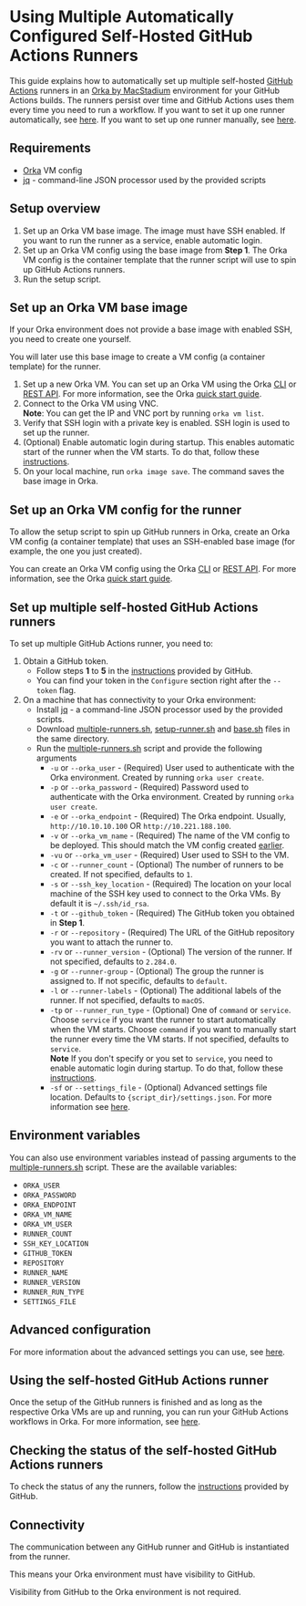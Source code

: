 # Using Multiple Automatically Configured Self-Hosted GitHub Actions Runners

This guide explains how to automatically set up multiple self-hosted [GitHub Actions][actions] runners in an [Orka by MacStadium][orka] environment for your GitHub Actions builds. The runners persist over time and GitHub Actions uses them every time you need to run a workflow. 
If you want to set it up one runner automatically, see [here](single-self-hosted-runner.md).
If you want to set up one runner manually, see [here](self-hosted-runner-manually.md).

## Requirements

- [Orka][orka] VM config
- [jq][jq] - command-line JSON processor used by the provided scripts

## Setup overview

1. Set up an Orka VM base image. The image must have SSH enabled. If you want to run the runner as a service, enable automatic login.
2. Set up an Orka VM config using the base image from **Step 1**. The Orka VM config is the container template that the runner script will use to spin up GitHub Actions runners.
3. Run the setup script.

## Set up an Orka VM base image

If your Orka environment does not provide a base image with enabled SSH, you need to create one yourself.

You will later use this base image to create a VM config (a container template) for the runner.

1. Set up a new Orka VM. You can set up an Orka VM using the Orka [CLI][cli] or [REST API][api]. For more information, see the Orka [quick start guide][quick-start].  
2. Connect to the Orka VM using VNC.  
**Note**: You can get the IP and VNC port by running `orka vm list`.  
3. Verify that SSH login with a private key is enabled. SSH login is used to set up the runner.
4. (Optional) Enable automatic login during startup. This enables automatic start of the runner when the VM starts. To do that, follow these [instructions][auto-login].
5. On your local machine, run `orka image save`. The command saves the base image in Orka.

## Set up an Orka VM config for the runner

To allow the setup script to spin up GitHub runners in Orka, create an Orka VM config (a container template) that uses an SSH-enabled base image (for example, the one you just created).  

You can create an Orka VM config using the Orka [CLI][cli] or [REST API][api]. For more information, see the Orka [quick start guide][quick-start].

## Set up multiple self-hosted GitHub Actions runners

To set up multiple GitHub Actions runner, you need to:  

1. Obtain a GitHub token. 
    * Follow steps **1** to **5** in the [instructions][add-runner] provided by GitHub.
    * You can find your token in the `Configure` section right after the `--token` flag.
2. On a machine that has connectivity to your Orka environment:
    * Install [jq][jq] - a command-line JSON processor used by the provided scripts.
    * Download [multiple-runners.sh](scripts/multiple-runners.sh), [setup-runner.sh](scripts/setup-runner.sh) and [base.sh](scripts/base.sh) files in the same directory.
    * Run the [multiple-runners.sh](scripts/multiple-runners.sh) script and provide the following arguments
        * `-u` or `--orka_user` - (Required) User used to authenticate with the Orka environment. Created by running `orka user create`.
        * `-p` or `--orka_password` - (Required) Password used to authenticate with the Orka environment. Created by running `orka user create`.
        * `-e` or `--orka_endpoint` - (Required) The Orka endpoint. Usually, `http://10.10.10.100` OR `http://10.221.188.100`.
        * `-v` or `--orka_vm_name` - (Required) The name of the VM config to be deployed. This should match the VM config created [earlier](#set-up-an-orka-vm-config-for-the-runner).
        * `-vu` or `--orka_vm_user` - (Required) User used to SSH to the VM.
        * `-c` or `--runner_count` - (Optional) The number of runners to be created. If not specified, defaults to `1`.
        * `-s` or `--ssh_key_location` - (Required) The location on your local machine of the SSH key used to connect to the Orka VMs. By default it is `~/.ssh/id_rsa`.
        * `-t` or `--github_token` - (Required) The GitHub token you obtained in **Step 1**.
        * `-r` or `--repository` - (Required) The URL of the GitHub repository you want to attach the runner to.
        * `-rv` or `--runner_version` - (Optional) The version of the runner. If not specified, defaults to `2.284.0`.
        * `-g` or `--runner-group` - (Optional) The group the runner is assigned to. If not specific, defaults to `default`.
        * `-l` or `--runner-labels` - (Optional) The additional labels of the runner. If not specified, defaults to `macOS`.
        * `-tp` or `--runner_run_type` - (Optional) One of `command` or `service`. Choose `service` if you want the runner to start automatically when the VM starts. Choose `command` if you want to manually start the runner every time the VM starts. If not specified, defaults to `service`.  
        **Note** If you don't specify or you set to `service`, you need to enable automatic login during startup. To do that, follow these [instructions][auto-login].  
        * `-sf` or `--settings_file` - (Optional) Advanced settings file location. Defaults to `{script_dir}/settings.json`. For more information see [here](#advanced-configuration).  

## Environment variables

You can also use environment variables instead of passing arguments to the [multiple-runners.sh](scripts/multiple-runners.sh) script. These are the available variables:

* `ORKA_USER`
* `ORKA_PASSWORD`
* `ORKA_ENDPOINT`
* `ORKA_VM_NAME`
* `ORKA_VM_USER`
* `RUNNER_COUNT`
* `SSH_KEY_LOCATION`
* `GITHUB_TOKEN`
* `REPOSITORY`
* `RUNNER_NAME`
* `RUNNER_VERSION`
* `RUNNER_RUN_TYPE`
* `SETTINGS_FILE`

## Advanced configuration

For more information about the advanced settings you can use, see [here](template-settings.md).

## Using the self-hosted GitHub Actions runner

Once the setup of the GitHub runners is finished and as long as the respective Orka VMs are up and running, you can run your GitHub Actions workflows in Orka. For more information, see [here][using-runner].

## Checking the status of the self-hosted GitHub Actions runners

To check the status of any the runners, follow the [instructions][status-instructions] provided by GitHub.

## Connectivity

The communication between any GitHub runner and GitHub is instantiated from the runner.

This means your Orka environment must have visibility to GitHub.

Visibility from GitHub to the Orka environment is not required. 

[orka]: https://orkadocs.macstadium.com/docs/getting-started
[cli]: https://orkadocs.macstadium.com/docs/example-cli-workflows
[api]: https://documenter.getpostman.com/view/6574930/S1ETRGzt?version=latest
[quick-start]: https://orkadocs.macstadium.com/docs/quick-start
[actions]: https://github.com/features/actions
[add-runner]: https://help.github.com/en/actions/automating-your-workflow-with-github-actions/adding-self-hosted-runners
[service-runner]: https://help.github.com/en/actions/automating-your-workflow-with-github-actions/configuring-the-self-hosted-runner-application-as-a-service
[auto-login]: https://support.apple.com/en-us/HT201476
[using-runner]: https://help.github.com/en/actions/automating-your-workflow-with-github-actions/using-self-hosted-runners-in-a-workflow
[status-instructions]: https://help.github.com/en/actions/automating-your-workflow-with-github-actions/checking-the-status-of-self-hosted-runners
[jq]: https://stedolan.github.io/jq/
